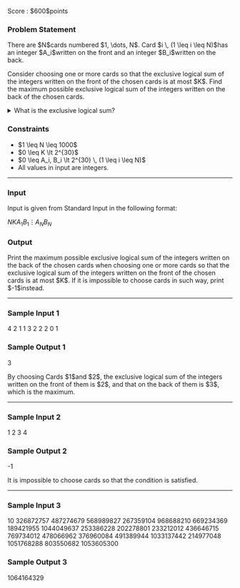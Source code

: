 
<div>

<span>

<span>

<p>
Score : $600$points
</p>

<div>

<section>

### **Problem Statement**

<p>
There are $N$cards numbered $1, \dots, N$.  Card $i \, (1 \leq i \leq N)$has an integer $A_i$written on the front and an integer $B_i$written on the back.
</p>

<p>
Consider choosing one or more cards so that the exclusive logical sum of the integers written on the front of the chosen cards is at most $K$.  Find the maximum possible exclusive logical sum of the integers written on the back of the chosen cards.
</p>

<details>

<summary>
What is the exclusive logical sum?
</summary>
The exclusive logical sum $a \oplus b$of two integers $a$and $b$is defined as follows.

<ul>

<li>
The $2^k$'s place ($k \geq 0$) in the binary notation of $a \oplus b$is $1$if exactly one of the $2^k$'s places in the binary notation of $a$and $b$is $1$; otherwise, it is $0$.

</li>

</ul>
For example, $3 \oplus 5 = 6$(In binary notation: $011 \oplus 101 = 110$).

In general, the exclusive logical sum of $k$integers $p_1, \dots, p_k$is defined as $(\cdots ((p_1 \oplus p_2) \oplus p_3) \oplus \cdots \oplus p_k)$.  We can prove that it is independent of the order of $p_1, \dots, p_k$.

</details>

</section>

</div>

<div>

<section>

### **Constraints**

<ul>

<li>
$1 \leq N \leq 1000$
</li>

<li>
$0 \leq K \lt 2^{30}$
</li>

<li>
$0 \leq A_i, B_i \lt 2^{30} \, (1 \leq i \leq N)$
</li>

<li>
All values in input are integers.
</li>

</ul>

</section>

</div>

---

<div>

<div>

<section>

### **Input**

<p>
Input is given from Standard Input in the following format:
</p>

<div>

$N$$K$$A_1$$B_1$$\vdots$$A_N$$B_N$
</div>

</section>

</div>

<div>

<section>

### **Output**

<p>
Print the maximum possible exclusive logical sum of the integers written on the back of the chosen cards when choosing one or more cards so that the exclusive logical sum of the integers written on the front of the chosen cards is at most $K$.   If it is impossible to choose cards in such way, print $-1$instead.
</p>

</section>

</div>

</div>

---

<div>

<section>

### **Sample Input 1**

<div>

4 2
1 1
3 2
2 2
0 1

</div>

</section>

</div>

<div>

<section>

### **Sample Output 1**

<div>

3

</div>

<p>
By choosing Cards $1$and $2$, the exclusive logical sum of the integers written on the front of them is $2$, and that on the back of them is $3$, which is the maximum.
</p>

</section>

</div>

---

<div>

<section>

### **Sample Input 2**

<div>

1 2
3 4

</div>

</section>

</div>

<div>

<section>

### **Sample Output 2**

<div>

-1

</div>

<p>
It is impossible to choose cards so that the condition is satisfied.
</p>

</section>

</div>

---

<div>

<section>

### **Sample Input 3**

<div>

10 326872757
487274679 568989827
267359104 968688210
669234369 189421955
1044049637 253386228
202278801 233212012
436646715 769734012
478066962 376960084
491389944 1033137442
214977048 1051768288
803550682 1053605300

</div>

</section>

</div>

<div>

<section>

### **Sample Output 3**

<div>

1064164329

</div>

</section>

</div>

</span>

</span>

</div>
